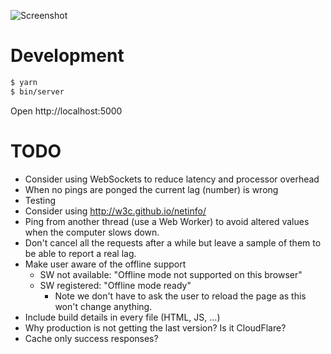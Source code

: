 ![Screenshot](https://raw.github.com/frosas/lag/master/screenshot.png)

# Development

```bash
$ yarn
$ bin/server
```

Open http://localhost:5000

# TODO

- Consider using WebSockets to reduce latency and processor overhead
- When no pings are ponged the current lag (number) is wrong
- Testing
- Consider using http://w3c.github.io/netinfo/
- Ping from another thread (use a Web Worker) to avoid altered values when the 
  computer slows down.
- Don't cancel all the requests after a while but leave a sample of them to be 
  able to report a real lag.
- Make user aware of the offline support
  - SW not available: "Offline mode not supported on this browser"
  - SW registered: "Offline mode ready"
    - Note we don't have to ask the user to reload the page as this won't change
      anything.
- Include build details in every file (HTML, JS, ...)
- Why production is not getting the last version? Is it CloudFlare?
- Cache only success responses?
